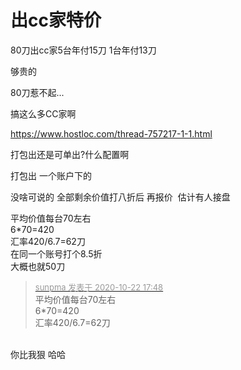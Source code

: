 # 出cc家特价


80刀出cc家5台年付15刀 1台年付13刀<br />


够贵的<img id="aimg_mgdu4" onclick="zoom(this, this.src, 0, 0, 0)" class="zoom" src="https://cdn.jsdelivr.net/gh/hishis/forum-master/public/images/patch.gif" onmouseover="img_onmouseoverfunc(this)" onload="thumbImg(this)" border="0" alt="" />

80刀惹不起... 

搞这么多CC家啊

https://www.hostloc.com/thread-757217-1-1.html

打包出还是可单出?什么配置啊<img src="static/image/smiley/default/lol.gif" smilieid="12" border="0" alt="" />

打包出 一个账户下的

没啥可说的 全部剩余价值打八折后 再报价&nbsp;&nbsp;估计有人接盘

平均价值每台70左右<br />
6*70=420<br />
汇率420/6.7=62刀<br />
在同一个账号打个8.5折<br />
大概也就50刀

<div class="quote"><blockquote><font size="2"><a href="https://www.hostloc.com/forum.php?mod=redirect&amp;goto=findpost&amp;pid=9337059&amp;ptid=757219" target="_blank"><font color="#999999">sunpma 发表于 2020-10-22 17:48</font></a></font><br />
平均价值每台70左右<br />
6*70=420<br />
汇率420/6.7=62刀</blockquote></div><br />
你比我狠 哈哈 
